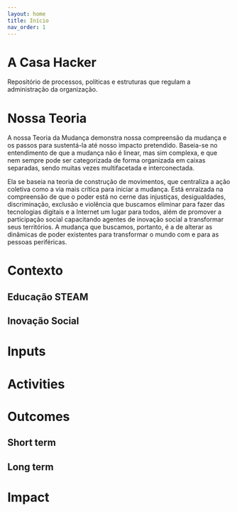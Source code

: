 ```yaml
---
layout: home
title: Início
nav_order: 1
---
```



# A Casa Hacker
Repositório de processos, políticas e estruturas que regulam a administração da organização.

# Nossa Teoria
A nossa Teoria da Mudança demonstra nossa compreensão da mudança e os passos para sustentá-la até nosso impacto pretendido. Baseia-se no entendimento de que a mudança não é linear, mas sim complexa, e que nem sempre pode ser categorizada de forma organizada em caixas separadas, sendo muitas vezes multifacetada e interconectada.

Ela se baseia na teoria de construção de movimentos, que centraliza a ação coletiva como a via mais crítica para iniciar a mudança. Está enraizada na compreensão de que o poder está no cerne das injustiças, desigualdades, discriminação, exclusão e violência que buscamos eliminar para fazer das tecnologias digitais e a Internet um lugar para todos, além de promover a participação social capacitando agentes de inovação social a transformar seus territórios. A mudança que buscamos, portanto, é a de alterar as dinâmicas de poder existentes para transformar o mundo com e para as pessoas periféricas.

# Contexto
## Educação STEAM

## Inovação Social

# Inputs

# Activities

# Outcomes
## Short term

## Long term

# Impact
